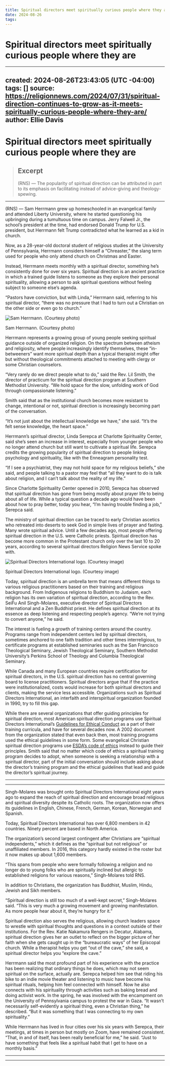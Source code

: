 ```yaml
---
title: Spiritual directors meet spiritually curious people where they are
date: 2024-08-26
tags: 
---
```

# Spiritual directors meet spiritually curious people where they are
---
created: 2024-08-26T23:43:05 (UTC -04:00)
tags: []
source: https://religionnews.com/2024/07/31/spiritual-direction-continues-to-grow-as-it-meets-spiritually-curious-people-where-they-are/
author: Ellie Davis
---

# Spiritual directors meet spiritually curious people where they are

> ## Excerpt
> (RNS) — The popularity of spiritual direction can be attributed in part to its emphasis on facilitating instead of advice-giving and theology-spewing.

---
(RNS) — Sam Herrmann grew up homeschooled in an evangelical family and attended Liberty University, where he started questioning his upbringing during a tumultuous time on campus. Jerry Falwell Jr., the school’s president at the time, had endorsed Donald Trump for U.S. president, but Herrmann felt Trump contradicted what he learned as a kid in church.

Now, as a 28-year-old doctoral student of religious studies at the University of Pennsylvania, Herrmann considers himself a “Chreaster,” the slang term used for people who only attend church on Christmas and Easter.

Instead, Herrmann meets monthly with a spiritual director, something he’s consistently done for over six years. Spiritual direction is an ancient practice in which a trained guide listens to someone as they explore their personal spirituality, allowing a person to ask spiritual questions without feeling subject to someone else’s agenda.

“Pastors have conviction, but with Linda,” Herrmann said, referring to his spiritual director, “there was no pressure that I had to turn out a Christian on the other side or even go to church.”  

![Sam Herrmann. (Courtesy photo)](https://religionnews.com/wp-content/uploads/2024/07/webRNS-Sam-Herrmann1-277x369.jpg)

Sam Herrmann. (Courtesy photo)

Herrmann represents a growing group of young people seeking spiritual guidance outside of organized religion. On the spectrum between atheism and religiosity, where people increasingly identify themselves, these “in-betweeners” want more spiritual depth than a typical therapist might offer but without theological commitments attached to meeting with clergy or some Christian counselors.

“Very rarely do we direct people what to do,” said the Rev. Lil Smith, the director of practicum for the spiritual direction program at Southern Methodist University. “We hold space for the slow, unfolding work of God through compassionate listening.” 

Smith said that as the institutional church becomes more resistant to change, intentional or not, spiritual direction is increasingly becoming part of the conversation.

“It’s not just about the intellectual knowledge we have,” she said. “It’s the felt sense knowledge, the heart space.”

Herrmann’s spiritual director, Linda Serepca at Charlotte Spirituality Center, said she’s seen an increase in interest, especially from younger people who no longer attend church but still want to cultivate a spiritual life. Serepca credits the growing popularity of spiritual direction to people linking psychology and spirituality, like with the Enneagram personality test.

“If I see a psychiatrist, they may not hold space for my religious beliefs,” she said, and people talking to a pastor may feel that “all they want to do is talk about religion, and I can’t talk about the reality of my life.”

Since Charlotte Spirituality Center opened in 2010, Serepca has observed that spiritual direction has gone from being mostly about prayer life to being about all of life. While a typical question a decade ago would have been about how to pray better, today you hear, “I’m having trouble finding a job,” Serepca said.

The ministry of spiritual direction can be traced to early Christian ascetics who retreated into deserts to seek God in simple lives of prayer and fasting. Many wrote spiritual advice. Until a few decades ago, most people offering spiritual direction in the U.S. were Catholic priests. Spiritual direction has become more common in the Protestant church only over the last 10 to 20 years, according to several spiritual directors Religion News Service spoke with. 

![Spiritual Directors International logo. (Courtesy image)](https://religionnews.com/wp-content/uploads/2024/07/webRNS-Spiritual-Directors-International1-288x369.jpg)

Spiritual Directors International logo. (Courtesy image)

Today, spiritual direction is an umbrella term that means different things to various religious practitioners based on their training and religious background. From Indigenous religions to Buddhism to Judaism, each religion has its own variation of spiritual direction, according to the Rev. SeiFu Anil Singh-Molares, executive director of Spiritual Directors International and a Zen Buddhist priest. He defines spiritual direction at its essence as deep listening and respecting people’s agency. “We’re not trying to convert anyone,” he said. 

The interest is fueling a growth of training centers around the country. Programs range from independent centers led by spiritual directors, sometimes anchored to one faith tradition and other times interreligious, to certificate programs at established seminaries such as the San Francisco Theological Seminary, Jewish Theological Seminary, Southern Methodist University’s Perkins School of Theology and Columbia Theological Seminary. 

While Canada and many European countries require certification for spiritual directors, in the U.S. spiritual direction has no central governing board to license practitioners. Spiritual directors argue that if the practice were institutionalized, costs would increase for both spiritual directors and clients, making the service less accessible. Organizations such as Spiritual Directors International, an interfaith and interspiritual organization founded in 1990, try to fill this gap. 

While there are several organizations that offer guiding principles for spiritual direction, most American spiritual direction programs use Spiritual Directors International’s [Guidelines for Ethical Conduct](https://www.sdicompanions.org/media/guidelines-for-ethical-conduct/) as a part of their training curricula, and have for several decades now. A 2002 document from the organization stated that even back then, most training programs used the ethical guidelines in some form. Some evangelical Christian spiritual direction programs use [ESDA’s code of ethics](https://www.graftedlife.org/spiritual-direction/esda/code-of-ethics) instead to guide their principles. Smith said that no matter which code of ethics a spiritual training program decides to adopt, when someone is seeking a relationship with a spiritual director, part of the initial conversation should include asking about the director’s training program and the ethical guidelines that lead and guide the director’s spiritual journey.

---

---

Singh-Molares was brought onto Spiritual Directors International eight years ago to expand the reach of spiritual direction and encourage broad religious and spiritual diversity despite its Catholic roots. The organization now offers its guidelines in English, Chinese, French, German, Korean, Norwegian and Spanish.

Today, Spiritual Directors International has over 6,800 members in 42 countries. Ninety percent are based in North America.

The organization’s second largest contingent after Christians are “spiritual independents,” which it defines as the “spiritual but not religious” or unaffiliated members. In 2016, this category hardly existed in the roster but it now makes up about 1,600 members. 

“This spans from people who were formally following a religion and no longer do to young folks who are spiritually inclined but allergic to established religions for various reasons,” Singh-Molares told RNS.

In addition to Christians, the organization has Buddhist, Muslim, Hindu, Jewish and Sikh members. 

“Spiritual direction is still too much of a well-kept secret,” Singh-Molares said. “This is very much a growing movement and growing manifestation. As more people hear about it, they’re hungry for it.”

Spiritual direction also serves the religious, allowing church leaders space to wrestle with spiritual thoughts and questions in a context outside of their institutions. For the Rev. Katie Nakamura Rengers in Decatur, Alabama, spiritual direction gives her an outlet to reflect on the bigger picture of her faith when she gets caught up in the “bureaucratic ways” of her Episcopal church. While a therapist helps you get “out of the cave,” she said, a spiritual director helps you “explore the cave.” 

Herrmann said the most profound part of his experience with the practice has been realizing that ordinary things he does, which may not seem spiritual on the surface, actually are. Serepca helped him see that riding his bike to an indie movie theater and listening to music have become his spiritual rituals, helping him feel connected with himself. Now he also connects with his spirituality through activities such as baking bread and doing activist work. In the spring, he was involved with the encampment on the University of Pennsylvania campus to protest the war in Gaza. “It wasn’t necessarily self-evidently a spiritual thing, even a Christian thing,” he described. “But it was something that I was connecting to my own spirituality.” 

While Herrmann has lived in four cities over his six years with Serepca, their meetings, at times in person but mostly on Zoom, have remained consistent. “That, in and of itself, has been really beneficial for me,” he said. “Just to have something that feels like a spiritual habit that I get to have on a monthly basis.” 

---

---

